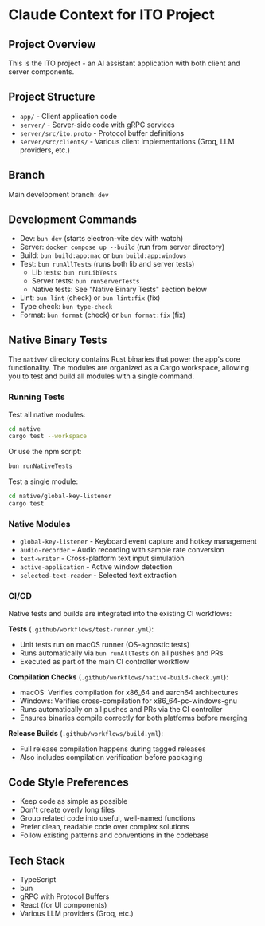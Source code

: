 # Claude Context for ITO Project

## Project Overview

This is the ITO project - an AI assistant application with both client and server components.

## Project Structure

- `app/` - Client application code
- `server/` - Server-side code with gRPC services
- `server/src/ito.proto` - Protocol buffer definitions
- `server/src/clients/` - Various client implementations (Groq, LLM providers, etc.)

## Branch

Main development branch: `dev`

## Development Commands

- Dev: `bun dev` (starts electron-vite dev with watch)
- Server: `docker compose up --build` (run from server directory)
- Build: `bun build:app:mac` or `bun build:app:windows`
- Test: `bun runAllTests` (runs both lib and server tests)
  - Lib tests: `bun runLibTests`
  - Server tests: `bun runServerTests`
  - Native tests: See "Native Binary Tests" section below
- Lint: `bun lint` (check) or `bun lint:fix` (fix)
- Type check: `bun type-check`
- Format: `bun format` (check) or `bun format:fix` (fix)

## Native Binary Tests

The `native/` directory contains Rust binaries that power the app's core functionality. The modules are organized as a Cargo workspace, allowing you to test and build all modules with a single command.

### Running Tests

Test all native modules:
```bash
cd native
cargo test --workspace
```

Or use the npm script:
```bash
bun runNativeTests
```

Test a single module:
```bash
cd native/global-key-listener
cargo test
```

### Native Modules

- `global-key-listener` - Keyboard event capture and hotkey management
- `audio-recorder` - Audio recording with sample rate conversion
- `text-writer` - Cross-platform text input simulation
- `active-application` - Active window detection
- `selected-text-reader` - Selected text extraction

### CI/CD

Native tests and builds are integrated into the existing CI workflows:

**Tests** (`.github/workflows/test-runner.yml`):
- Unit tests run on macOS runner (OS-agnostic tests)
- Runs automatically via `bun runAllTests` on all pushes and PRs
- Executed as part of the main CI controller workflow

**Compilation Checks** (`.github/workflows/native-build-check.yml`):
- macOS: Verifies compilation for x86_64 and aarch64 architectures
- Windows: Verifies cross-compilation for x86_64-pc-windows-gnu
- Runs automatically on all pushes and PRs via the CI controller
- Ensures binaries compile correctly for both platforms before merging

**Release Builds** (`.github/workflows/build.yml`):
- Full release compilation happens during tagged releases
- Also includes compilation verification before packaging

## Code Style Preferences

- Keep code as simple as possible
- Don't create overly long files
- Group related code into useful, well-named functions
- Prefer clean, readable code over complex solutions
- Follow existing patterns and conventions in the codebase

## Tech Stack

- TypeScript
- bun
- gRPC with Protocol Buffers
- React (for UI components)
- Various LLM providers (Groq, etc.)
